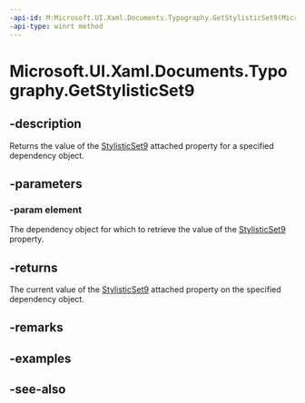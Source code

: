 ```yaml
---
-api-id: M:Microsoft.UI.Xaml.Documents.Typography.GetStylisticSet9(Microsoft.UI.Xaml.DependencyObject)
-api-type: winrt method
---
```


<!-- Method syntax
public bool GetStylisticSet9(Windows.UI.Xaml.DependencyObject element)
-->

# Microsoft.UI.Xaml.Documents.Typography.GetStylisticSet9

## -description
Returns the value of the [StylisticSet9](/uwp/api/microsoft.ui.xaml.documents.typography#xaml-attached-properties) attached property for a specified dependency object.

## -parameters
### -param element
The dependency object for which to retrieve the value of the [StylisticSet9](/uwp/api/microsoft.ui.xaml.documents.typography#xaml-attached-properties) property.

## -returns
The current value of the [StylisticSet9](/uwp/api/microsoft.ui.xaml.documents.typography#xaml-attached-properties) attached property on the specified dependency object.

## -remarks

## -examples

## -see-also
